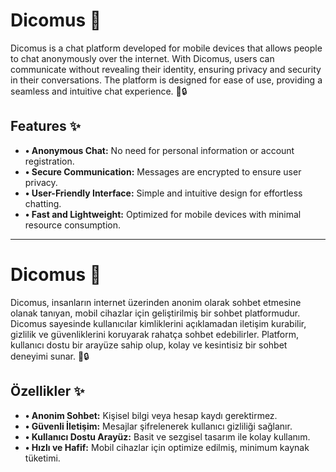 # Dicomus 🚀

Dicomus is a chat platform developed for mobile devices that allows people to chat anonymously over the internet. With Dicomus, users can communicate without revealing their identity, ensuring privacy and security in their conversations. The platform is designed for ease of use, providing a seamless and intuitive chat experience. 💬🔒

## Features ✨
- **• Anonymous Chat:** No need for personal information or account registration.
- **• Secure Communication:** Messages are encrypted to ensure user privacy.
- **• User-Friendly Interface:** Simple and intuitive design for effortless chatting.
- **• Fast and Lightweight:** Optimized for mobile devices with minimal resource consumption.

---

# Dicomus 🚀

Dicomus, insanların internet üzerinden anonim olarak sohbet etmesine olanak tanıyan, mobil cihazlar için geliştirilmiş bir sohbet platformudur. Dicomus sayesinde kullanıcılar kimliklerini açıklamadan iletişim kurabilir, gizlilik ve güvenliklerini koruyarak rahatça sohbet edebilirler. Platform, kullanıcı dostu bir arayüze sahip olup, kolay ve kesintisiz bir sohbet deneyimi sunar. 💬🔒

## Özellikler ✨
- **• Anonim Sohbet:** Kişisel bilgi veya hesap kaydı gerektirmez.
- **• Güvenli İletişim:** Mesajlar şifrelenerek kullanıcı gizliliği sağlanır.
- **• Kullanıcı Dostu Arayüz:** Basit ve sezgisel tasarım ile kolay kullanım.
- **• Hızlı ve Hafif:** Mobil cihazlar için optimize edilmiş, minimum kaynak tüketimi.


